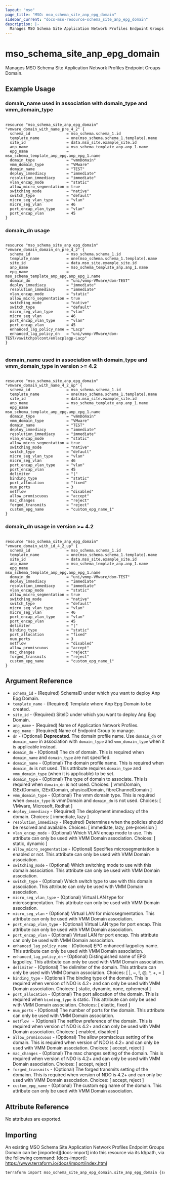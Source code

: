 ```yaml
---
layout: "mso"
page_title: "MSO: mso_schema_site_anp_epg_domain"
sidebar_current: "docs-mso-resource-schema_site_anp_epg_domain"
description: |-
  Manages MSO Schema Site Application Network Profiles Endpoint Groups Domain.
---
```


# mso_schema_site_anp_epg_domain #

Manages MSO Schema Site Application Network Profiles Endpoint Groups Domain.

## Example Usage ##

### domain_name used in association with domain_type and vmm_domain_type ###

```hcl

resource "mso_schema_site_anp_epg_domain" "vmware_domain_with_name_pre_4_2" {
  schema_id                = mso_schema.schema_1.id
  template_name            = one(mso_schema.schema_1.template).name
  site_id                  = data.mso_site.example_site.id
  anp_name                 = mso_schema_template_anp.anp_1.name
  epg_name                 = mso_schema_template_anp_epg.anp_epg_1.name
  domain_type              = "vmmDomain"
  vmm_domain_type          = "VMware"
  domain_name              = "TEST"
  deploy_immediacy         = "immediate"
  resolution_immediacy     = "immediate"
  vlan_encap_mode          = "static"
  allow_micro_segmentation = true
  switching_mode           = "native"
  switch_type              = "default"
  micro_seg_vlan_type      = "vlan"
  micro_seg_vlan           = 46
  port_encap_vlan_type     = "vlan"
  port_encap_vlan          = 45
}

```

### domain_dn usage ###

```hcl

resource "mso_schema_site_anp_epg_domain" "vmware_domain_domain_dn_pre_4_2" {
  schema_id                = mso_schema.schema_1.id
  template_name            = one(mso_schema.schema_1.template).name
  site_id                  = data.mso_site.example_site.id
  anp_name                 = mso_schema_template_anp.anp_1.name
  epg_name                 = mso_schema_template_anp_epg.anp_epg_1.name
  domain_dn                = "uni/vmmp-VMware/dom-TEST"
  deploy_immediacy         = "immediate"
  resolution_immediacy     = "immediate"
  vlan_encap_mode          = "static"
  allow_micro_segmentation = true
  switching_mode           = "native"
  switch_type              = "default"
  micro_seg_vlan_type      = "vlan"
  micro_seg_vlan           = 46
  port_encap_vlan_type     = "vlan"
  port_encap_vlan          = 45
  enhanced_lag_policy_name = "Lacp"
  enhanced_lag_policy_dn   = "uni/vmmp-VMware/dom-TEST/vswitchpolcont/enlacplagp-Lacp"
}


```

### domain_name used in association with domain_type and vmm_domain_type in version >= 4.2 ###

```hcl

resource "mso_schema_site_anp_epg_domain" "vmware_domain_with_name_4_2_up" {
  schema_id                = mso_schema.schema_1.id
  template_name            = one(mso_schema.schema_1.template).name
  site_id                  = data.mso_site.example_site.id
  anp_name                 = mso_schema_template_anp.anp_1.name
  epg_name                 = mso_schema_template_anp_epg.anp_epg_1.name
  domain_type              = "vmmDomain"
  vmm_domain_type          = "VMware"
  domain_name              = "TEST"
  deploy_immediacy         = "immediate"
  resolution_immediacy     = "immediate"
  vlan_encap_mode          = "static"
  allow_micro_segmentation = true
  switching_mode           = "native"
  switch_type              = "default"
  micro_seg_vlan_type      = "vlan"
  micro_seg_vlan           = 46
  port_encap_vlan_type     = "vlan"
  port_encap_vlan          = 45
  delimiter                = "|"
  binding_type             = "static"
  port_allocation          = "fixed"
  num_ports                = 3
  netflow                  = "disabled"
  allow_promiscuous        = "accept"
  mac_changes              = "reject"
  forged_transmits         = "reject"
  custom_epg_name          = "custom_epg_name_1"
}

```

### domain_dn usage in version >= 4.2 ###

```hcl

resource "mso_schema_site_anp_epg_domain" "vmware_domain_with_id_4_2_up" {
  schema_id                = mso_schema.schema_1.id
  template_name            = one(mso_schema.schema_1.template).name
  site_id                  = data.mso_site.example_site.id
  anp_name                 = mso_schema_template_anp.anp_1.name
  epg_name                 = mso_schema_template_anp_epg.anp_epg_1.name
  domain_dn                = "uni/vmmp-VMware/dom-TEST"
  deploy_immediacy         = "immediate"
  resolution_immediacy     = "immediate"
  vlan_encap_mode          = "static"
  allow_micro_segmentation = true
  switching_mode           = "native"
  switch_type              = "default"
  micro_seg_vlan_type      = "vlan"
  micro_seg_vlan           = 46
  port_encap_vlan_type     = "vlan"
  port_encap_vlan          = 45
  delimiter                = "|"
  binding_type             = "static"
  port_allocation          = "fixed"
  num_ports                = 3
  netflow                  = "disabled"
  allow_promiscuous        = "accept"
  mac_changes              = "reject"
  forged_transmits         = "reject"
  custom_epg_name          = "custom_epg_name_1"
}

```

## Argument Reference ##

* `schema_id` - (Required) SchemaID under which you want to deploy Anp Epg Domain.
* `template_name` - (Required) Template where Anp Epg Domain to be created.
* `site_id` - (Required) SiteID under which you want to deploy Anp Epg Domain.
* `anp_name` - (Required) Name of Application Network Profiles.
* `epg_name` - (Required) Name of Endpoint Group to manage.
* `dn` - (Optional) **Deprecated**. The domain profile name. Use `domain_dn` or `domain_name` in association with `domain_type` and `vmm_domain_type` when it is applicable instead.
* `domain_dn` - (Optional) The dn of domain. This is required when `domain_name` and `domain_type` are not specified.
* `domain_name` - (Optional) The domain profile name. This is required when `domain_dn` is not used. This attribute requires `domain_type` and `vmm_domain_type` (when it is applicable) to be set.
* `domain_type` - (Optional) The type of domain to associate. This is required when `domain_dn` is not used. Choices: [ vmmDomain, l3ExtDomain, l2ExtDomain, physicalDomain, fibreChannelDomain ]
* `vmm_domain_type` - (Optional) The vmm domain type. This is required when `domain_type` is vmmDomain and `domain_dn` is not used. Choices: [ VMware, Microsoft, Redhat ]
* `deploy_immediacy` - (Required) The deployment immediacy of the domain. Choices: [ immediate, lazy ]
* `resolution_immediacy` - (Required) Determines when the policies should be resolved and available. Choices: [ immediate, lazy, pre-provision ]
* `vlan_encap_mode` - (Optional) Which VLAN encap mode to use. This attribute can only be used with VMM Domain association. Choices: [ static, dynamic ]
* `allow_micro_segmentation` - (Optional) Specifies microsegmentation is enabled or not. This attribute can only be used with VMM Domain association.
* `switching_mode` - (Optional) Which switching mode to use with this domain association. This attribute can only be used with VMM Domain association.
* `switch_type` - (Optional) Which switch type to use with this domain association. This attribute can only be used with VMM Domain association.
* `micro_seg_vlan_type` - (Optional) Virtual LAN type for microsegmentation. This attribute can only be used with VMM Domain association.
* `micro_seg_vlan` - (Optional) Virtual LAN for microsegmentation. This attribute can only be used with VMM Domain association.
* `port_encap_vlan_type` - (Optional) Virtual LAN type for port encap. This attribute can only be used with VMM Domain association.
* `port_encap_vlan` - (Optional) Virtual LAN for port encap. This attribute can only be used with VMM Domain association.
* `enhanced_lag_policy_name` - (Optional) EPG enhanced lagpolicy name. This attribute can only be used with VMM Domain association.
* `enhanced_lag_policy_dn` - (Optional) Distinguished name of EPG lagpolicy. This attribute can only be used with VMM Domain association.
* `delimiter` - (Optional) The delimiter of the domain. This attribute can only be used with VMM Domain association. Choices: [ |, ~, !, @, ^, +, = ]
* `binding_type` - (Optional) The binding type of the domain. This is required when version of NDO is 4.2+ and can only be used with VMM Domain association. Choices: [ static, dynamic, none, ephemeral ] 
* `port_allocation` - (Optional) The port allocation of the domain. This is required when `binding_type` is static. This attribute can only be used with VMM Domain association. Choices: [ elastic, fixed ]
* `num_ports` - (Optional) The number of ports for the domain. This attribute can only be used with VMM Domain association.
* `netflow ` - (Optional) The netflow preference of the domain. This is required when version of NDO is 4.2+ and can only be used with VMM Domain association. Choices: [ enabled, disabled ]
* `allow_promiscuous` - (Optional) The allow promiscious setting of the domain. This is required when version of NDO is 4.2+ and can only be used with VMM Domain association. Choices: [ accept, reject ]
* `mac_changes` - (Optional) The mac changes setting of the domain. This is required when version of NDO is 4.2+ and can only be used with VMM Domain association. Choices: [ accept, reject ]
* `forged_transmits` - (Optional) The forged transmits setting of the domainn. This is required when version of NDO is 4.2+ and can only be used with VMM Domain association. Choices: [ accept, reject ]
* `custom_epg_name` - (Optional) The custom epg name of the domain. This attribute can only be used with VMM Domain association.

## Attribute Reference ##

No attributes are exported.

## Importing ##

An existing MSO Schema Site Application Network Profiles Endpoint Groups Domain can be [imported][docs-import] into this resource via its Id/path, via the following command: [docs-import]: <https://www.terraform.io/docs/import/index.html>

```bash
terraform import mso_schema_site_anp_epg_domain.site_anp_epg_domain {schema_id}/sites/{site_id}-{template_name}/anps/{anp_name}/epgs/{epg_name}/domainAssociations/{domain_dn}
```
